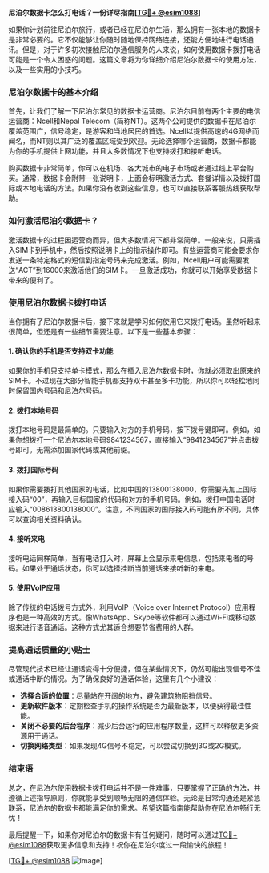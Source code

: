 **尼泊尔数据卡怎么打电话？一份详尽指南[[TG💪+ @esim1088](https://t.me/s/esim1088)]**

如果你计划前往尼泊尔旅行，或者已经在尼泊尔生活，那么拥有一张本地的数据卡是非常必要的。它不仅能够让你随时随地保持网络连接，还能方便地进行电话通讯。但是，对于许多初次接触尼泊尔通信服务的人来说，如何使用数据卡拨打电话可能是一个令人困惑的问题。这篇文章将为你详细介绍尼泊尔数据卡的使用方法，以及一些实用的小技巧。

### 尼泊尔数据卡的基本介绍

首先，让我们了解一下尼泊尔常见的数据卡运营商。尼泊尔目前有两个主要的电信运营商：Ncell和Nepal Telecom（简称NT）。这两个公司提供的数据卡在尼泊尔覆盖范围广，信号稳定，是游客和当地居民的首选。Ncell以提供高速的4G网络而闻名，而NT则以其广泛的覆盖区域受到欢迎。无论选择哪个运营商，数据卡都能为你的手机提供上网功能，并且大多数情况下也支持拨打和接听电话。

购买数据卡非常简单，你可以在机场、各大城市的电子市场或者通过线上平台购买。通常，数据卡会附带一张说明卡，上面会标明激活方式、套餐详情以及拨打国际或本地电话的方法。如果你没有收到这些信息，也可以直接联系客服热线获取帮助。

### 如何激活尼泊尔数据卡？

激活数据卡的过程因运营商而异，但大多数情况下都非常简单。一般来说，只需插入SIM卡到手机中，然后按照说明卡上的指示操作即可。有些运营商可能会要求你发送一条特定格式的短信到指定号码来完成激活。例如，Ncell用户可能需要发送“ACT”到16000来激活他们的SIM卡。一旦激活成功，你就可以开始享受数据卡带来的便利了。

### 使用尼泊尔数据卡拨打电话

当你拥有了尼泊尔数据卡后，接下来就是学习如何使用它来拨打电话。虽然听起来很简单，但还是有一些细节需要注意。以下是一些基本步骤：

#### 1. 确认你的手机是否支持双卡功能
如果你的手机只支持单卡模式，那么在插入尼泊尔数据卡时，你就必须取出原来的SIM卡。不过现在大部分智能手机都支持双卡甚至多卡功能，所以你可以轻松地同时保留国内号码和尼泊尔号码。

#### 2. 拨打本地号码
拨打本地号码是最简单的。只要输入对方的手机号码，按下拨号键即可。例如，如果你想拨打一个尼泊尔本地号码9841234567，直接输入“9841234567”并点击拨号即可。无需添加国家代码或其他前缀。

#### 3. 拨打国际号码
如果你需要拨打其他国家的电话，比如中国的13800138000，你需要先加上国际接入码“00”，再输入目标国家的代码和对方的手机号码。例如，拨打中国电话时应输入“008613800138000”。注意，不同国家的国际接入码可能有所不同，具体可以查询相关资料确认。

#### 4. 接听来电
接听电话同样简单，当有电话打入时，屏幕上会显示来电信息，包括来电者的号码。如果处于通话状态，你可以选择挂断当前通话来接听新的来电。

#### 5. 使用VoIP应用
除了传统的电话拨号方式外，利用VoIP（Voice over Internet Protocol）应用程序也是一种高效的方式。像WhatsApp、Skype等软件都可以通过Wi-Fi或移动数据来进行语音通话。这种方式尤其适合想要节省费用的人群。

### 提高通话质量的小贴士

尽管现代技术已经让通话变得十分便捷，但在某些情况下，仍然可能出现信号不佳或通话中断的情况。为了确保良好的通话体验，这里有几个小建议：

- **选择合适的位置**：尽量站在开阔的地方，避免建筑物阻挡信号。
- **更新软件版本**：定期检查手机的操作系统是否为最新版本，以便获得最佳性能。
- **关闭不必要的后台程序**：减少后台运行的应用程序数量，这样可以释放更多资源用于通话。
- **切换网络类型**：如果发现4G信号不稳定，可以尝试切换到3G或2G模式。

### 结束语

总之，在尼泊尔使用数据卡拨打电话并不是一件难事，只要掌握了正确的方法，并遵循上述指导原则，你就能享受到顺畅无阻的通信体验。无论是日常沟通还是紧急联系，尼泊尔的数据卡都能满足你的需求。希望这篇指南能帮助你在尼泊尔畅行无忧！

最后提醒一下，如果你对尼泊尔的数据卡有任何疑问，随时可以通过[TG💪+ @esim1088](https://t.me/s/esim1088)获取更多信息和支持！祝你在尼泊尔度过一段愉快的旅程！

[[TG💪+ @esim1088](https://t.me/s/esim1088) ![Image](https://i.postimg.cc/4NQfJmqS/Snipaste-2025-05-13-00-14-12.png)]